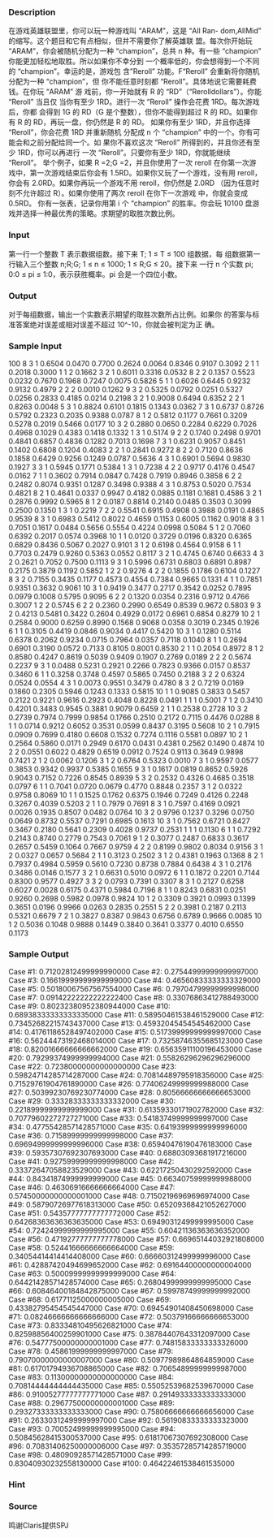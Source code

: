 
### Description
在游戏英雄联盟里，你可以玩一种游戏叫 “ARAM”，这是 “All Ran-
dom,AllMid” 的缩写。这个题目和它有点相似，但并不需要你了解英雄联
盟。每次你开始玩 “ARAM”，你会被随机分配为一种 “champion”，总共
n 种。有一些 “champion” 你能更加轻松地取胜。所以如果你不幸分到
一个概率低的，你会想得到一个不同的 “champion”。幸运的是，游戏包
含”Reroll” 功能。F“Reroll” 会重新将你随机分配为一种 “champion”，但
你不能任意时刻都 “Reroll”。具体地说它需要耗费钱。在你玩 “ARAM” 游
戏前，你一开始就有 R 的 “RD”（“Rerolldollars”）。你能 “Reroll” 当且仅
当你有至少 1RD。进行一次 “Reroll” 操作会花费 1RD。每次游戏后，你都
会得到 1G 的 RD（G 是个整数），但你不能得到超过 R 的 RD。如果你有
R 的 RD，再玩一盘，你仍然是 R 的 RD。
如果你有至少 1RD，并且你选择 “Reroll”，你会花费 1RD 并重新随机
分配成 n 个 “champion” 中的一个。你有可能会和之前分配给同一个。如
果你不喜欢这次 “Reroll” 所得到的，并且你还有至少 1RD，你可以再进行
一次 “Reroll”。只要你有至少 1RD，你就能继续 “Reroll”。
举个例子，如果 R =2;G =2，并且你使用了一次 reroll 在你第一次游
戏中，第一次游戏结束后你会有 1.5RD。如果你又玩了一个游戏，没有用
reroll，你会有 2.0RD。如果你再玩一个游戏不用 reroll，你仍然是 2.0RD
（因为任意时刻不允许超过 R）。如果你使用了两次 reroll 在你下一次游戏
中，你就会变成 0.5RD。
你有一张表，记录你用第 i 个 “champion” 的胜率。你会玩 10100 盘游
戏并选择一种最优秀的策略。求期望的取胜次数比例。

### Input
第一行一个整数 T 表示数据组数。接下来 T; 1 ≤ T ≤ 100 组数据，每
组数据第一行输入三个整数 n;R;G; 1 ≤ n ≤ 1000; 1 ≤ R;G ≤ 20。接下来
一行 n 个实数 pi; 0:0 ≤ pi ≤ 1:0，表示获胜概率。pi 会是一个四位小数。

### Output
对于每组数据，输出一个实数表示期望的取胜次数所占比例。如果你
的答案与标准答案绝对误差或相对误差不超过 10^-10，你就会被判定为正
确。


### Sample Input
100
8 3 1
0.6504 0.0470 0.7700 0.2624 0.0064 0.8346 0.9107 0.3092 
2 1 1
0.2018 0.3000 
1 1 2
0.1662 
3 2 1
0.6011 0.3316 0.0532 
8 2 2
0.1357 0.5523 0.0232 0.7670 0.1968 0.7247 0.0075 0.5826 
5 1 1
0.6026 0.6445 0.9232 0.9132 0.4979 
2 2 2
0.0010 0.1262 
9 3 2
0.5325 0.0792 0.0251 0.5327 0.0256 0.2833 0.4185 0.0214 0.2198 
3 2 1
0.9008 0.6494 0.6352 
2 2 1
0.8263 0.0048 
5 3 1
0.8824 0.6101 0.1815 0.1343 0.0362 
7 3 1
0.6737 0.8726 0.5792 0.2323 0.2035 0.9388 0.0787 
8 1 2
0.5812 0.1177 0.7661 0.3209 0.5278 0.2019 0.5466 0.0177 
10 3 2
0.2880 0.0650 0.2284 0.6229 0.7026 0.4968 0.1029 0.4383 0.1418 0.1332 
1 3 1
0.5174 
9 2 2
0.1740 0.2498 0.9701 0.4841 0.6857 0.4836 0.1282 0.7013 0.1698 
7 3 1
0.6231 0.9057 0.8451 0.1402 0.6808 0.1204 0.4083 
2 2 1
0.2841 0.9272 
8 2 2
0.7120 0.8636 0.1858 0.6429 0.9256 0.1249 0.0787 0.5636 
4 3 1
0.6901 0.5694 0.9830 0.1927 
3 3 1
0.5945 0.1771 0.5384 
1 3 1
0.7238 
4 2 2
0.9717 0.4176 0.4547 0.0162 
7 1 1
0.3602 0.7914 0.0847 0.7428 0.7919 0.8946 0.3858 
6 2 2
0.2482 0.8074 0.9351 0.1287 0.3498 0.9388 
4 3 1
0.8753 0.5020 0.7534 0.4821 
8 2 1
0.4641 0.0337 0.9947 0.4182 0.0885 0.1181 0.1681 0.4586 
3 2 1
0.2876 0.9992 0.5965 
8 1 2
0.0187 0.8814 0.2140 0.0485 0.3503 0.3099 0.2500 0.1350 
1 3 1
0.2219 
7 2 2
0.5541 0.6915 0.4908 0.3988 0.0191 0.4865 0.9539 
8 3 1
0.6983 0.5412 0.8022 0.4659 0.1153 0.6005 0.1162 0.9018 
8 3 1
0.7051 0.1617 0.0484 0.5656 0.5554 0.4224 0.0998 0.5084 
5 1 2
0.7060 0.6392 0.2017 0.0574 0.3968 
10 1 1
0.0120 0.3729 0.0196 0.8320 0.6365 0.6829 0.8436 0.5067 0.2027 0.9101 
3 1 2
0.6198 0.4564 0.9158 
6 1 1
0.7703 0.2479 0.9260 0.5363 0.0552 0.8117 
3 2 1
0.4745 0.6740 0.6633 
4 3 2
0.2621 0.7052 0.7500 0.1113 
9 3 1
0.5996 0.6731 0.6803 0.6891 0.8987 0.2175 0.3879 0.1192 0.5852 
1 2 2
0.9276 
4 2 2
0.1855 0.1786 0.6104 0.1227 
8 3 2
0.7155 0.3435 0.1177 0.4573 0.4554 0.7384 0.9665 0.1331 
4 1 1
0.7851 0.9351 0.3632 0.9061 
10 3 1
0.9419 0.3477 0.2717 0.3542 0.0252 0.7895 0.0979 0.1008 0.5795 0.9095 
6 2 2
0.1320 0.0354 0.2316 0.9712 0.4766 0.3007 
1 2 2
0.5745 
6 2 2
0.2360 0.2990 0.6549 0.8539 0.9672 0.5803 
9 3 2
0.4213 0.5481 0.3422 0.2604 0.4929 0.0172 0.6961 0.6854 0.8279 
10 2 1
0.2584 0.9000 0.6259 0.8990 0.1568 0.9068 0.0358 0.3019 0.2345 0.1926 
6 1 1
0.3105 0.4419 0.0846 0.9034 0.4417 0.5420 
10 3 1
0.1280 0.5114 0.6378 0.2062 0.9234 0.0715 0.7964 0.0357 0.7118 0.1040 
8 1 1
0.2694 0.6901 0.3190 0.0572 0.7133 0.8105 0.8001 0.8530 
2 1 1
0.2054 0.8972 
8 1 2
0.8580 0.4247 0.8619 0.5039 0.9409 0.1907 0.2769 0.0189 
2 2 2
0.5674 0.2237 
9 3 1
0.0488 0.5231 0.2921 0.2266 0.7823 0.9366 0.0157 0.8537 0.3460 
6 1 1
0.3258 0.3748 0.4597 0.5865 0.7450 0.2188 
3 2 2
0.6324 0.0524 0.0554 
4 3 1
0.0073 0.9551 0.3479 0.4780 
8 3 2
0.7219 0.0169 0.1860 0.2305 0.5946 0.1243 0.1333 0.5815 
10 1 1
0.9085 0.3833 0.5457 0.2122 0.9221 0.9616 0.2923 0.4048 0.8228 0.0491 
1 1 1
0.5001 
7 1 2
0.3410 0.4201 0.3483 0.9545 0.3881 0.9079 0.6459 
2 1 1
0.2538 0.2728 
10 3 2
0.2739 0.7974 0.7999 0.9854 0.1766 0.2510 0.2172 0.7115 0.4476 0.0288 
8 1 1
0.0714 0.9212 0.6052 0.3531 0.0599 0.8437 0.3195 0.5608 
10 2 1
0.7915 0.0909 0.7699 0.4180 0.6608 0.1532 0.7274 0.1116 0.5581 0.0897 
10 2 1
0.2564 0.5860 0.0171 0.2949 0.6170 0.0431 0.4381 0.2562 0.1490 0.4874 
10 2 2
0.0551 0.6022 0.4829 0.6519 0.0912 0.7524 0.9113 0.3649 0.9898 0.7421 
2 1 2
0.0062 0.1206 
3 1 2
0.6764 0.5323 0.0010 
7 3 1
0.9597 0.0577 0.3853 0.9342 0.9937 0.5385 0.1655 
9 3 1
0.1617 0.0819 0.8652 0.5926 0.9043 0.7152 0.7226 0.8545 0.8939 
5 3 2
0.2532 0.4326 0.4685 0.3518 0.0797 
6 1 1
0.7041 0.0720 0.0679 0.4770 0.8848 0.2357 
3 1 2
0.0322 0.9758 0.8069 
10 1 1
0.1525 0.1762 0.6375 0.1946 0.7249 0.4126 0.2248 0.3267 0.4039 0.5203 
2 1 1
0.7979 0.7691 
8 3 1
0.7597 0.4169 0.0921 0.0026 0.1935 0.8507 0.0482 0.0764 
10 3 2
0.9796 0.1237 0.3296 0.0750 0.0649 0.8732 0.5537 0.7291 0.6985 0.1613 
10 3 1
0.7562 0.6721 0.8427 0.3467 0.2180 0.5641 0.2309 0.4028 0.9737 0.2531 
1 1 1
0.1130 
6 1 1
0.7292 0.2143 0.8740 0.2779 0.7543 0.7061 
9 1 2
0.3077 0.2487 0.6833 0.3617 0.2657 0.5459 0.1064 0.7667 0.9759 
4 2 2
0.8199 0.9802 0.8034 0.9156 
3 1 2
0.0327 0.0657 0.5684 
2 1 1
0.3123 0.2502 
3 1 2
0.4381 0.1963 0.1368 
8 2 1
0.7937 0.4984 0.5959 0.5610 0.7230 0.8738 0.7884 0.6438 
4 3 1
0.2176 0.3486 0.0146 0.1577 
3 2 1
0.6631 0.5010 0.0972 
6 1 1
0.1872 0.2201 0.7144 0.8300 0.9577 0.4927 
3 3 2
0.0793 0.7391 0.3307 
8 3 1
0.2127 0.6258 0.6027 0.0028 0.6175 0.4371 0.5984 0.7196 
8 1 1
0.8243 0.6831 0.0251 0.9260 0.2698 0.5982 0.0978 0.9824 
10 1 2
0.3309 0.3921 0.0993 0.1399 0.3651 0.0196 0.9966 0.0263 0.2835 0.2551 
5 2 2
0.3981 0.2187 0.2113 0.5321 0.6679 
7 2 1
0.3827 0.8387 0.9843 0.6756 0.6789 0.9666 0.0085 
10 1 2
0.5036 0.1048 0.9888 0.1449 0.3840 0.3641 0.3377 0.4010 0.6550 0.1173 

### Sample Output
Case #1: 0.71202812499999990000
Case #2: 0.27544999999999997000
Case #3: 0.16619999999999999000
Case #4: 0.46560833333333329000
Case #5: 0.50180067567567554000
Case #6: 0.79704799999999998000
Case #7: 0.09142222222222222400
Case #8: 0.33076863412788493000
Case #9: 0.80232380952380944000
Case #10: 0.68938333333333335000
Case #11: 0.58950461538461529000
Case #12: 0.73452682215743437000
Case #13: 0.45932045454545462000
Case #14: 0.41761186528497402000
Case #15: 0.51739999999999997000
Case #16: 0.56244473192468014000
Case #17: 0.73258746355685123000
Case #18: 0.82001666666666662000
Case #19: 0.65635911100196453000
Case #20: 0.79299374999999994000
Case #21: 0.55826296296296296000
Case #22: 0.72380000000000000000
Case #23: 0.59824714285714287000
Case #24: 0.70814489795918356000
Case #25: 0.71529761904761890000
Case #26: 0.77406249999999988000
Case #27: 0.50399230769230774000
Case #28: 0.80566666666666653000
Case #29: 0.33328333333333332000
Case #30: 0.22189999999999999000
Case #31: 0.61359330171902782000
Case #32: 0.70779602272727271000
Case #33: 0.54183749999999997000
Case #34: 0.47755428571428571000
Case #35: 0.64193999999999996000
Case #36: 0.71589999999999998000
Case #37: 0.69694999999999996000
Case #38: 0.65940476190476183000
Case #39: 0.59357307692307693000
Case #40: 0.68803093681917216000
Case #41: 0.92759999999999998000
Case #42: 0.33372647058823529000
Case #43: 0.62217250430292592000
Case #44: 0.84341874999999999000
Case #45: 0.66340759999999988000
Case #46: 0.46306916666666664000
Case #47: 0.57450000000000001000
Case #48: 0.71502196969696974000
Case #49: 0.58790726977618313000
Case #50: 0.65209368421052627000
Case #51: 0.54357777777777772000
Case #52: 0.64268363636363635000
Case #53: 0.69490312499999995000
Case #54: 0.72424999999999995000
Case #55: 0.60421136363636352000
Case #56: 0.47192777777777778000
Case #57: 0.66965144032921808000
Case #58: 0.52441666666666664000
Case #59: 0.34054414414414408000
Case #60: 0.66660312499999996000
Case #61: 0.42887420494699652000
Case #62: 0.69164400000000004000
Case #63: 0.50009999999999999000
Case #64: 0.64421428571428574000
Case #65: 0.26804999999999995000
Case #66: 0.60846400184842875000
Case #67: 0.59978749999999992000
Case #68: 0.61771125000000005000
Case #69: 0.43382795454545447000
Case #70: 0.69454901408450698000
Case #71: 0.08246666666666666000
Case #72: 0.50379166666666653000
Case #73: 0.83334810495626821000
Case #74: 0.82598856400259901000
Case #75: 0.38784407643312097000
Case #76: 0.54777500000000001000
Case #77: 0.74815833333333326000
Case #78: 0.45861999999999997000
Case #79: 0.79070000000000007000
Case #80: 0.50977989864864859000
Case #81: 0.61701794936708865000
Case #82: 0.70654899999999987000
Case #83: 0.11300000000000000000
Case #84: 0.70814444444444435000
Case #85: 0.55052539682539670000
Case #86: 0.91005277777777771000
Case #87: 0.29149333333333333000
Case #88: 0.29677500000000001000
Case #89: 0.29327333333333333000
Case #90: 0.75806666666666656000
Case #91: 0.26330312499999997000
Case #92: 0.56190833333333323000
Case #93: 0.70052499999999995000
Case #94: 0.50845628415300537000
Case #95: 0.61817067307692308000
Case #96: 0.70831406250000006000
Case #97: 0.35357285714285719000
Case #98: 0.48090928571428571000
Case #99: 0.83040930232558130000
Case #100: 0.46422461538461535000

### Hint

### Source
鸣谢Claris提供SPJ